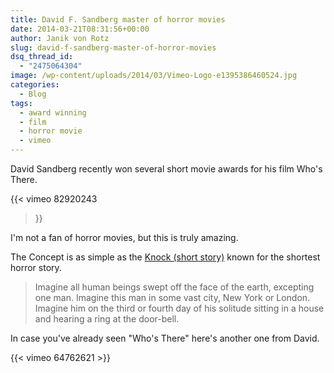 ```yaml
---
title: David F. Sandberg master of horror movies
date: 2014-03-21T08:31:56+00:00
author: Janik von Rotz
slug: david-f-sandberg-master-of-horror-movies
dsq_thread_id:
  - "2475064304"
image: /wp-content/uploads/2014/03/Vimeo-Logo-e1395386460524.jpg
categories:
  - Blog
tags:
  - award winning
  - film
  - horror movie
  - vimeo
---
```

David Sandberg recently won several short movie awards for his film Who's There.

{{< vimeo 82920243
 >}}

I'm not a fan of horror movies, but this is truly amazing.
<!--more-->
The Concept is as simple as the [Knock (short story)](http://en.wikipedia.org/wiki/Knock_(short_story)) known for the shortest horror story.

> Imagine all human beings swept off the face of the earth, excepting one man. Imagine this man in some vast city, New York or London. Imagine him on the third or fourth day of his solitude sitting in a house and hearing a ring at the door-bell.

In case you've already seen "Who's There" here's another one from David.

{{< vimeo 64762621 >}}